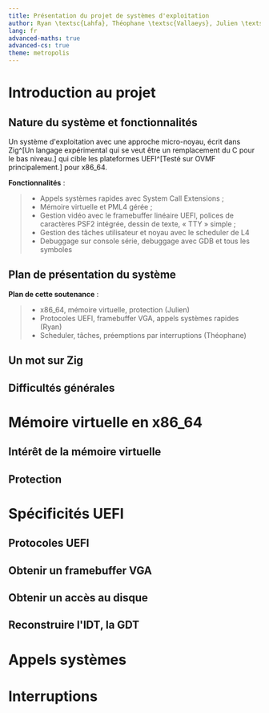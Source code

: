 ```yaml
---
title: Présentation du projet de systèmes d'exploitation
author: Ryan \textsc{Lahfa}, Théophane \textsc{Vallaeys}, Julien \textsc{Marquet}
lang: fr
advanced-maths: true
advanced-cs: true
theme: metropolis
---
```


# Introduction au projet

## Nature du système et fonctionnalités 

Un système d'exploitation avec une approche micro-noyau, écrit dans Zig^[Un langage expérimental qui se veut être un remplacement du C pour le bas niveau.] qui cible les plateformes UEFI^[Testé sur OVMF principalement.] pour x86_64.

**Fonctionnalités** :

> - Appels systèmes rapides avec System Call Extensions ;
> - Mémoire virtuelle et PML4 gérée ;
> - Gestion vidéo avec le framebuffer linéaire UEFI, polices de caractères PSF2 intégrée, dessin de texte, « TTY » simple ;
> - Gestion des tâches utilisateur et noyau avec le scheduler de L4
> - Debuggage sur console série, debuggage avec GDB et tous les symboles

## Plan de présentation du système

**Plan de cette soutenance** :

> - x86_64, mémoire virtuelle, protection (Julien)
> - Protocoles UEFI, framebuffer VGA, appels systèmes rapides (Ryan) 
> - Scheduler, tâches, préemptions par interruptions (Théophane)

## Un mot sur Zig

## Difficultés générales

# Mémoire virtuelle en x86_64

## Intérêt de la mémoire virtuelle

## Protection

# Spécificités UEFI

## Protocoles UEFI

## Obtenir un framebuffer VGA

## Obtenir un accès au disque

## Reconstruire l'IDT, la GDT

# Appels systèmes

# Interruptions
